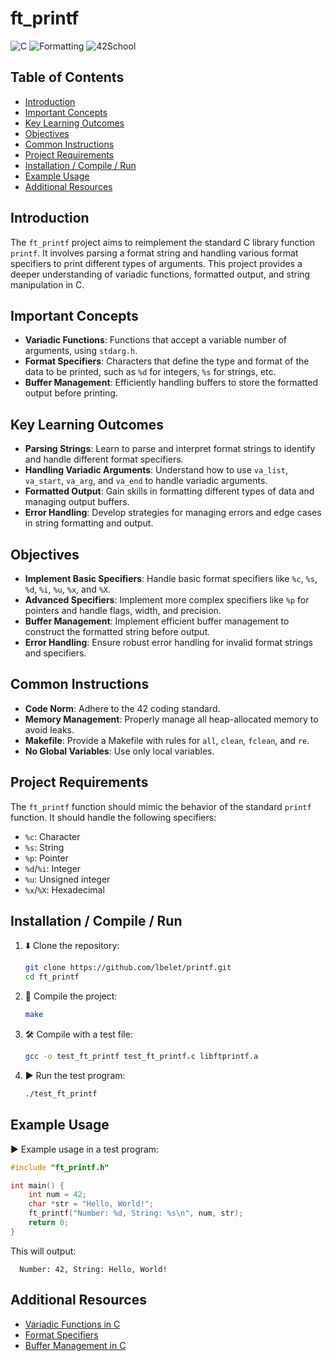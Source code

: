 # ft_printf
![C](https://img.shields.io/badge/language-C-blue)
![Formatting](https://img.shields.io/badge/technology-Formatting-red)
![42School](https://img.shields.io/badge/school-42-orange)

## Table of Contents
- [Introduction](#introduction)
- [Important Concepts](#important-concepts)
- [Key Learning Outcomes](#key-learning-outcomes)
- [Objectives](#objectives)
- [Common Instructions](#common-instructions)
- [Project Requirements](#project-requirements)
- [Installation / Compile / Run](#installation--compile--run)
- [Example Usage](#example-usage)
- [Additional Resources](#additional-resources)

## Introduction
The `ft_printf` project aims to reimplement the standard C library function `printf`. It involves parsing a format string and handling various format specifiers to print different types of arguments. This project provides a deeper understanding of variadic functions, formatted output, and string manipulation in C.

## Important Concepts
- **Variadic Functions**: Functions that accept a variable number of arguments, using `stdarg.h`.
- **Format Specifiers**: Characters that define the type and format of the data to be printed, such as `%d` for integers, `%s` for strings, etc.
- **Buffer Management**: Efficiently handling buffers to store the formatted output before printing.

## Key Learning Outcomes
- **Parsing Strings**: Learn to parse and interpret format strings to identify and handle different format specifiers.
- **Handling Variadic Arguments**: Understand how to use `va_list`, `va_start`, `va_arg`, and `va_end` to handle variadic arguments.
- **Formatted Output**: Gain skills in formatting different types of data and managing output buffers.
- **Error Handling**: Develop strategies for managing errors and edge cases in string formatting and output.

## Objectives
- **Implement Basic Specifiers**: Handle basic format specifiers like `%c`, `%s`, `%d`, `%i`, `%u`, `%x`, and `%X`.
- **Advanced Specifiers**: Implement more complex specifiers like `%p` for pointers and handle flags, width, and precision.
- **Buffer Management**: Implement efficient buffer management to construct the formatted string before output.
- **Error Handling**: Ensure robust error handling for invalid format strings and specifiers.

## Common Instructions
- **Code Norm**: Adhere to the 42 coding standard.
- **Memory Management**: Properly manage all heap-allocated memory to avoid leaks.
- **Makefile**: Provide a Makefile with rules for `all`, `clean`, `fclean`, and `re`.
- **No Global Variables**: Use only local variables.

## Project Requirements
The `ft_printf` function should mimic the behavior of the standard `printf` function. It should handle the following specifiers:
- `%c`: Character
- `%s`: String
- `%p`: Pointer
- `%d`/`%i`: Integer
- `%u`: Unsigned integer
- `%x`/`%X`: Hexadecimal

## Installation / Compile / Run
1. ⬇️ Clone the repository:
    ```sh
    git clone https://github.com/lbelet/printf.git
    cd ft_printf
    ```
2. 🔧 Compile the project:
    ```sh
    make
    ```
3. 🛠️ Compile with a test file:
    ```sh
    gcc -o test_ft_printf test_ft_printf.c libftprintf.a
    ```
4. ▶️ Run the test program:
    ```sh
    ./test_ft_printf
    ```

## Example Usage
▶️ Example usage in a test program:
```c
#include "ft_printf.h"

int main() {
    int num = 42;
    char *str = "Hello, World!";
    ft_printf("Number: %d, String: %s\n", num, str);
    return 0;
}
```
This will output:

```
  Number: 42, String: Hello, World!
```

## Additional Resources
- [Variadic Functions in C](https://www.cprogramming.com/tutorial/c/lesson17.html)
- [Format Specifiers](https://en.cppreference.com/w/c/io/fprintf)
- [Buffer Management in C](https://www.tutorialspoint.com/cprogramming/c_strings.htm)
